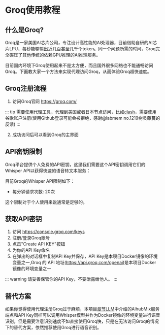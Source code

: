 # Groq使用教程

## 什么是Groq?

Groq是一家美国AI芯片公司，专注设计高性能的AI处理器，目前借助自研的AI芯片LPU，每秒能够输出近几百甚至几千个token。同一个问题所需的时间，Groq完全碾压了其他传统的依赖GPU推理的AI推理服务。

目前国内环境下Groq使用起来不是太方便，而且国外很多网络也不能通畅访问Groq。下面教大家一个方法来实现代理访问Groq，从而体验Groq超快速度。

## Groq注册流程

1. 访问Groq官网 https://groq.com/

::: tip
需要使用代理工具，代理到美国或者日本节点访问，比如[clash](https://github.com/clash-verge-rev/clash-verge-rev)，需要使用谷歌账户注册(使用Github登录可能会被拒绝，感谢@labmem no.1219树灵藤蔓的反馈)
:::

2. 成功访问后可以看到Groq的主界面

## API密钥限制

Groq平台提供个人免费的API密钥，这里我们需要这个API密钥调用它们的Whisper API以获得快速的语音转文本服务：

目前Groq的Whisper API限制如下：
- 每分钟请求次数: 20次

这个限制对于个人使用来说通常是足够的。

## 获取API密钥

1. 访问 https://console.groq.com/keys
2. 注册/登录Groq账号
3. 点击"Create API KEY"按钮
4. 为你的API Key命名
5. 在弹出的对话框中复制API Key并保存，API Key是本项目Docker镜像的环境变量之一,Groq 的 API 地址(https://api.groq.com/openai)是本项目Docker镜像的环境变量之一

::: warning
请妥善保管你的API Key，不要泄露给他人。
:::

## 替代方案

如果你觉得使用代理注册Groq过于麻烦，本项目[章节LLM](/tutorial_ai.html)中介绍的AIhubMix服务端点和API Key同样可以调用Whisper模型并作为Docker镜像的环境变量进行语音识别，但是需要注意识别速度不如直接使用Groq快，只是在无法访问Groq的情况下的替代方案，依然推荐使用Groq进行语音识别。
